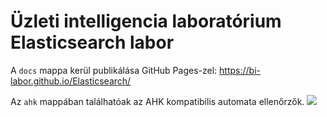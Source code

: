 # Üzleti intelligencia laboratórium Elasticsearch labor

A `docs` mappa kerül publikálása GitHub Pages-zel: <https://bi-labor.github.io/Elasticsearch/>

Az `ahk` mappában találhatóak az AHK kompatibilis automata ellenőrzők. ![](https://github.com/bi-labor/Elasticsearch/workflows/Build%20Docker%20image%20for%20AHK/badge.svg)
